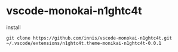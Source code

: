# vscode-monokai-n1ghtc4t

install 

`git clone https://github.com/innis/vscode-monokai-n1ghtc4t.git ~/.vscode/extensions/n1ghtc4t.theme-monikai-n1ghtc4t-0.0.1`
